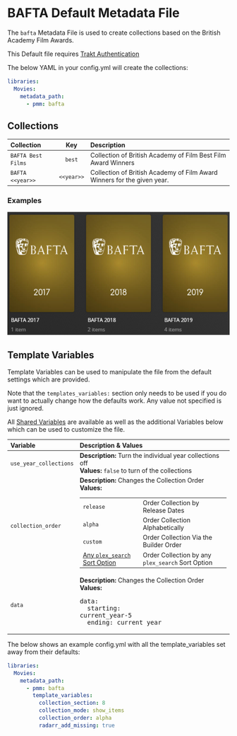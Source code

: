 # BAFTA Default Metadata File

The `bafta` Metadata File is used to create collections based on the British Academy Film Awards.

This Default file requires [Trakt Authentication](https://metamanager.wiki/en/latest/config/trakt.html)

The below YAML in your config.yml will create the collections:

```yaml
libraries:
  Movies:
    metadata_path:
      - pmm: bafta
```

## Collections

| Collection         |    Key     | Description                                                                                                                                                                                                                                                                                                                                                                                                                                      |
|:-------------------|:----------:|:------------------------------------------------------------------------|
| `BAFTA Best Films` |   `best`   | Collection of British Academy of Film Best Film Award Winners           |
| `BAFTA <<year>>`   | `<<year>>` | Collection of British Academy of Film Award Winners for the given year. |

### Examples

![](../images/bafta.png)

## Template Variables

Template Variables can be used to manipulate the file from the default settings which are provided. 

Note that the `templates_variables:` section only needs to be used if you do want to actually change how the defaults work. Any value not specified is just ignored.

All [Shared Variables](../variables) are available as well as the additional Variables below which can be used to customize the file.

| Variable               | Description & Values                                                                                                                                                                                                                                                                                                                                                                                                                                       |
|:-----------------------|:-----------------------------------------------------------------------------------------------------------------------------------------------------------------------------------------------------------------------------------------------------------------------------------------------------------------------------------------------------------------------------------------------------------------------------------------------------------|
| `use_year_collections` | **Description:** Turn the individual year collections off<br>**Values:** `false` to turn of the collections                                                                                                                                                                                                                                                                                                                                                |
| `collection_order`     | **Description:** Changes the Collection Order<br>**Values:**<table class="clearTable"><tr><td>`release`</td><td>Order Collection by Release Dates</td></tr><tr><td>`alpha`</td><td>Order Collection Alphabetically</td></tr><tr><td>`custom`</td><td>Order Collection Via the Builder Order</td></tr><tr><td>[Any `plex_search` Sort Option](../builders/plex.md#sort-options)</td><td>Order Collection by any `plex_search` Sort Option</td></tr></table> |
| `data`                 | **Description:** Changes the Collection Order<br>**Values:**<pre>data:<br>&nbsp;&nbsp;starting: current_year-5<br>&nbsp;&nbsp;ending: current_year</pre>                                                                                                                                                                                                                                                                                                   |

The below shows an example config.yml with all the template_variables set away from their defaults:

```yaml
libraries:
  Movies:
    metadata_path:
      - pmm: bafta
        template_variables:
          collection_section: 8
          collection_mode: show_items
          collection_order: alpha
          radarr_add_missing: true
```

